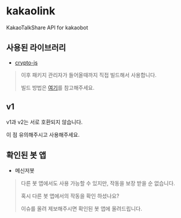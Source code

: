 # kakaolink
KakaoTalkShare API for kakaobot

## 사용된 라이브러리
- [crypto-js](https://github.com/brix/crypto-js)
> 이후 패키지 관리자가 들어올때까지 직접 빌드해서 사용합니다.
>
> 빌드 방법은 [여기](docs/HOW_TO_BUILD.md)를 참고해주세요.

## v1
v1과 v2는 서로 호환되지 않습니다.

이 점 유의해주시고 사용해주세요.

## 확인된 봇 앱
- 메신저봇

> 다른 봇 앱에서도 사용 가능할 수 있지만, 작동을 보장 받을 순 없습니다.
> 
> 혹시 다른 봇 앱에서의 작동을 확인 하셨나요?
> 
> 이슈를 올려 제보해주시면 확인된 봇 앱에 올려드립니다.